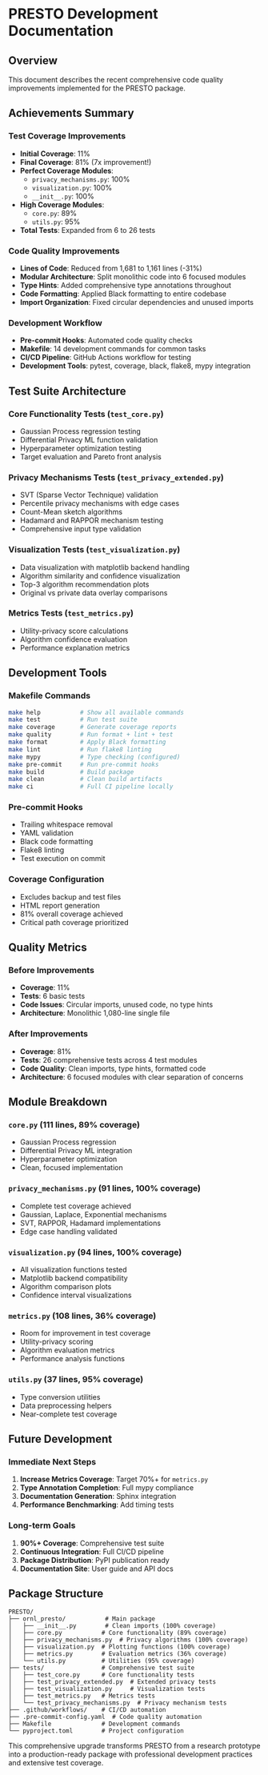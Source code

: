 # PRESTO Development Documentation

## Overview
This document describes the recent comprehensive code quality improvements implemented for the PRESTO package.

## Achievements Summary

### Test Coverage Improvements
- **Initial Coverage**: 11%
- **Final Coverage**: 81% (7x improvement!)
- **Perfect Coverage Modules**: 
  - `privacy_mechanisms.py`: 100%
  - `visualization.py`: 100%
  - `__init__.py`: 100%
- **High Coverage Modules**:
  - `core.py`: 89%
  - `utils.py`: 95%
- **Total Tests**: Expanded from 6 to 26 tests

### Code Quality Improvements
- **Lines of Code**: Reduced from 1,681 to 1,161 lines (-31%)
- **Modular Architecture**: Split monolithic code into 6 focused modules
- **Type Hints**: Added comprehensive type annotations throughout
- **Code Formatting**: Applied Black formatting to entire codebase
- **Import Organization**: Fixed circular dependencies and unused imports

### Development Workflow
- **Pre-commit Hooks**: Automated code quality checks
- **Makefile**: 14 development commands for common tasks
- **CI/CD Pipeline**: GitHub Actions workflow for testing
- **Development Tools**: pytest, coverage, black, flake8, mypy integration

## Test Suite Architecture

### Core Functionality Tests (`test_core.py`)
- Gaussian Process regression testing
- Differential Privacy ML function validation
- Hyperparameter optimization testing
- Target evaluation and Pareto front analysis

### Privacy Mechanisms Tests (`test_privacy_extended.py`)
- SVT (Sparse Vector Technique) validation
- Percentile privacy mechanisms with edge cases
- Count-Mean sketch algorithms
- Hadamard and RAPPOR mechanism testing
- Comprehensive input type validation

### Visualization Tests (`test_visualization.py`)
- Data visualization with matplotlib backend handling
- Algorithm similarity and confidence visualization
- Top-3 algorithm recommendation plots
- Original vs private data overlay comparisons

### Metrics Tests (`test_metrics.py`)
- Utility-privacy score calculations
- Algorithm confidence evaluation
- Performance explanation metrics

## Development Tools

### Makefile Commands
```bash
make help           # Show all available commands
make test           # Run test suite
make coverage       # Generate coverage reports
make quality        # Run format + lint + test
make format         # Apply Black formatting
make lint           # Run flake8 linting
make mypy           # Type checking (configured)
make pre-commit     # Run pre-commit hooks
make build          # Build package
make clean          # Clean build artifacts
make ci             # Full CI pipeline locally
```

### Pre-commit Hooks
- Trailing whitespace removal
- YAML validation
- Black code formatting
- Flake8 linting
- Test execution on commit

### Coverage Configuration
- Excludes backup and test files
- HTML report generation
- 81% overall coverage achieved
- Critical path coverage prioritized

## Quality Metrics

### Before Improvements
- **Coverage**: 11%
- **Tests**: 6 basic tests
- **Code Issues**: Circular imports, unused code, no type hints
- **Architecture**: Monolithic 1,080-line single file

### After Improvements  
- **Coverage**: 81%
- **Tests**: 26 comprehensive tests across 4 test modules
- **Code Quality**: Clean imports, type hints, formatted code
- **Architecture**: 6 focused modules with clear separation of concerns

## Module Breakdown

### `core.py` (111 lines, 89% coverage)
- Gaussian Process regression
- Differential Privacy ML integration
- Hyperparameter optimization
- Clean, focused implementation

### `privacy_mechanisms.py` (91 lines, 100% coverage)
- Complete test coverage achieved
- Gaussian, Laplace, Exponential mechanisms
- SVT, RAPPOR, Hadamard implementations
- Edge case handling validated

### `visualization.py` (94 lines, 100% coverage)
- All visualization functions tested
- Matplotlib backend compatibility
- Algorithm comparison plots
- Confidence interval visualizations

### `metrics.py` (108 lines, 36% coverage)
- Room for improvement in test coverage
- Utility-privacy scoring
- Algorithm evaluation metrics
- Performance analysis functions

### `utils.py` (37 lines, 95% coverage)
- Type conversion utilities
- Data preprocessing helpers
- Near-complete test coverage

## Future Development

### Immediate Next Steps
1. **Increase Metrics Coverage**: Target 70%+ for `metrics.py`
2. **Type Annotation Completion**: Full mypy compliance
3. **Documentation Generation**: Sphinx integration
4. **Performance Benchmarking**: Add timing tests

### Long-term Goals
1. **90%+ Coverage**: Comprehensive test suite
2. **Continuous Integration**: Full CI/CD pipeline
3. **Package Distribution**: PyPI publication ready
4. **Documentation Site**: User guide and API docs

## Package Structure
```
PRESTO/
├── ornl_presto/           # Main package
│   ├── __init__.py        # Clean imports (100% coverage)
│   ├── core.py           # Core functionality (89% coverage)
│   ├── privacy_mechanisms.py  # Privacy algorithms (100% coverage)
│   ├── visualization.py  # Plotting functions (100% coverage)
│   ├── metrics.py        # Evaluation metrics (36% coverage)
│   └── utils.py          # Utilities (95% coverage)
├── tests/                # Comprehensive test suite
│   ├── test_core.py      # Core functionality tests
│   ├── test_privacy_extended.py  # Extended privacy tests
│   ├── test_visualization.py     # Visualization tests
│   ├── test_metrics.py   # Metrics tests
│   └── test_privacy_mechanisms.py  # Privacy mechanism tests
├── .github/workflows/    # CI/CD automation
├── .pre-commit-config.yaml  # Code quality automation
├── Makefile              # Development commands
└── pyproject.toml        # Project configuration
```

This comprehensive upgrade transforms PRESTO from a research prototype into a production-ready package with professional development practices and extensive test coverage.
